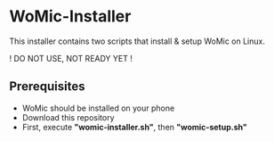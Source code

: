 # WoMic-Installer

This installer contains two scripts that install & setup WoMic on
Linux.

! DO NOT USE, NOT READY YET !

## Prerequisites

- WoMic should be installed on your phone
- Download this repository
- First, execute **"womic-installer.sh"**, then **"womic-setup.sh"**
